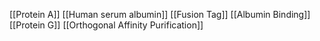 [[Protein A]]
[[Human serum albumin]]
[[Fusion Tag]]
[[Albumin Binding]]
[[Protein G]]
[[Orthogonal Affinity Purification]]
